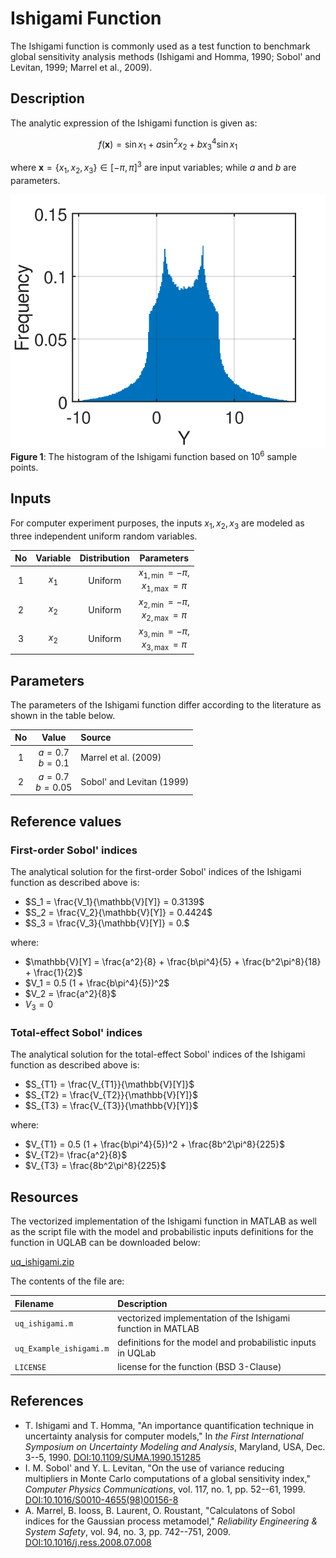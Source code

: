 # Ishigami Function

[//]: # "Benchmark type: test-function"
[//]: # "Application fields: sensitivity"
[//]: # "Dimension: 3-dimension"

The Ishigami function is commonly used as a test function to benchmark global sensitivity analysis methods (Ishigami and Homma, 1990; Sobol' and Levitan, 1999; Marrel et al., 2009).

## Description

The analytic expression of the Ishigami function is given as:

$$
f(\mathbf{x}) = \sin{x_1} + a \sin^2{x_2} + b x_3^4 \sin{x_1}
$$

where $\mathbf{x} = \{x_1, x_2,x_3\} \in [-\pi, \pi]^3$ are input variables; while $a$ and $b$ are parameters.

![ishigamiHistogram|200x200](./ishigamiHistogram.png)
**Figure 1**: The histogram of the Ishigami function based on $10^6$ sample points.

## Inputs

For computer experiment purposes, the inputs $x_1, x_2, x_3$ are modeled as three independent uniform random variables.

|No |Variable|Distribution|Parameters|
|:-:|:------:|:----------:|:--------:|
| 1 | $x_1$  | Uniform    | $x_{1,\min} = -\pi$,<br/>$x_{1,\max} = \pi$ |
| 2 | $x_2$  | Uniform    | $x_{2,\min} = -\pi$,<br/>$x_{2,\max} = \pi$ |
| 3 | $x_2$  | Uniform    | $x_{3,\min} = -\pi$,<br/>$x_{3,\max} = \pi$ |

## Parameters

The parameters of the Ishigami function differ according to the literature as shown in the table below.

|No |Value|Source|
|:-:|:---:|:-----|
| 1 | $a = 0.7$<br/>$b = 0.1$  | Marrel et al. (2009) |
| 2 | $a = 0.7$<br/>$b = 0.05$ | Sobol' and Levitan (1999) |

## Reference values

### First-order Sobol' indices

The analytical solution for the first-order Sobol' indices of the Ishigami function as described above is:

* $S_1 = \frac{V_1}{\mathbb{V}[Y]} = 0.3139$
* $S_2 = \frac{V_2}{\mathbb{V}[Y]} = 0.4424$
* $S_3 = \frac{V_3}{\mathbb{V}[Y]} = 0.$

where:

* $\mathbb{V}[Y] = \frac{a^2}{8} + \frac{b\pi^4}{5} + \frac{b^2\pi^8}{18} + \frac{1}{2}$
* $V_1 = 0.5 (1 + \frac{b\pi^4}{5})^2$
* $V_2 = \frac{a^2}{8}$
* $V_3 = 0$

### Total-effect Sobol' indices

The analytical solution for the total-effect Sobol' indices of the Ishigami function as described above is:

* $S_{T1} = \frac{V_{T1}}{\mathbb{V}[Y]}$
* $S_{T2} = \frac{V_{T2}}{\mathbb{V}[Y]}$
* $S_{T3} = \frac{V_{T3}}{\mathbb{V}[Y]}$

where:

* $V_{T1} = 0.5 (1 + \frac{b\pi^4}{5})^2 + \frac{8b^2\pi^8}{225}$
* $V_{T2}= \frac{a^2}{8}$
* $V_{T3} = \frac{8b^2\pi^8}{225}$

## Resources

The vectorized implementation of the Ishigami function in MATLAB as well as the script file with the model and probabilistic inputs definitions for the function in UQLAB can be downloaded below:

<a class="attachment" href="uq_ishigami.zip">uq_ishigami.zip</a>

The contents of the file are:

|Filename|Description|
|:-------|:----------|
| `uq_ishigami.m` | vectorized implementation of the Ishigami function in MATLAB |
| `uq_Example_ishigami.m` | definitions for the model and probabilistic inputs in UQLab |
| `LICENSE` | license for the function (BSD 3-Clause) |

## References

* T. Ishigami and T. Homma, "An importance quantification technique in uncertainty analysis for computer models," In _the First International Symposium on Uncertainty Modeling and Analysis_, Maryland, USA, Dec. 3--5, 1990. [DOI:10.1109/SUMA.1990.151285](https://doi.org/10.1109/ISUMA.1990.151285)
* I. M. Sobol' and Y. L. Levitan, "On the use of variance reducing multipliers in Monte Carlo computations of a global sensitivity index," _Computer Physics Communications_, vol. 117, no. 1, pp. 52--61, 1999. [DOI:10.1016/S0010-4655(98)00156-8](https://doi.org/10.1016/S0010-4655(98)00156-8)
* A. Marrel, B. Iooss, B. Laurent, O. Roustant, "Calculatons of Sobol indices for the Gaussian process metamodel," _Reliability Engineering & System Safety_, vol. 94, no. 3, pp. 742--751, 2009. [DOI:10.1016/j.ress.2008.07.008](https://doi.org/10.1016/j.ress.2008.07.008)